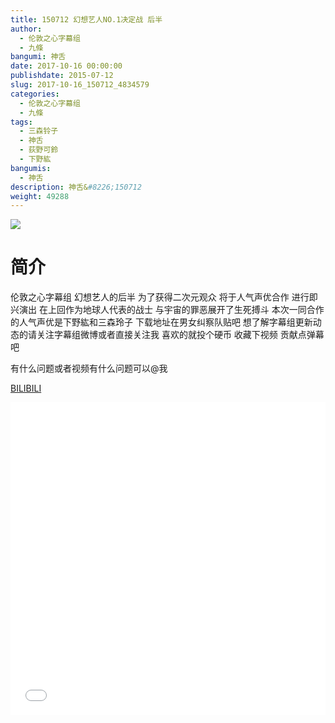 ```yaml
---
title: 150712 幻想艺人NO.1决定战 后半
author: 
  - 伦敦之心字幕组
  - 九條
bangumi: 神舌
date: 2017-10-16 00:00:00
publishdate: 2015-07-12
slug: 2017-10-16_150712_4834579
categories: 
  - 伦敦之心字幕组
  - 九條
tags: 
  - 三森铃子
  - 神舌
  - 荻野可鈴
  - 下野紘
bangumis: 
  - 神舌
description: 神舌&#8226;150712
weight: 49288
---
```


![](https://i.imgur.com/GtGs7oC.jpg)

# 简介  
伦敦之心字幕组 幻想艺人的后半 为了获得二次元观众 将于人气声优合作 进行即兴演出 在上回作为地球人代表的战士 与宇宙的罪恶展开了生死搏斗 本次一同合作的人气声优是下野紘和三森玲子 下载地址在男女纠察队贴吧 想了解字幕组更新动态的请关注字幕组微博或者直接关注我 喜欢的就投个硬币 收藏下视频 贡献点弹幕吧


有什么问题或者视频有什么问题可以@我

  [BILIBILI](https://www.bilibili.com/video/av4834579/)


<div class="vcontainer">  <iframe class='video' src="//www.bilibili.com/blackboard/player.html?aid=4834579" width="100%" height="500" frameborder="0" allowfullscreen="allowfullscreen"></iframe></div>
